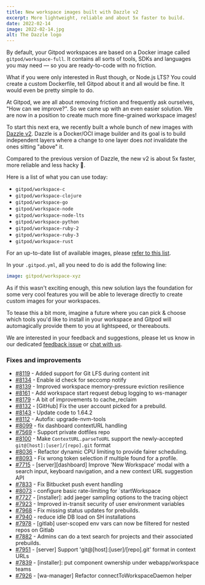 ```yaml
---
title: New workspace images built with Dazzle v2
excerpt: More lightweight, reliable and about 5x faster to build.
date: 2022-02-14
image: 2022-02-14.jpg
alt: The Dazzle logo
---
```


<script>
  import Contributors from "$lib/components/changelog/contributors.svelte";
</script>

By default, your Gitpod workspaces are based on a Docker image called `gitpod/workspace-full`. It contains all sorts of tools, SDKs and languages you may need — so you are ready-to-code with no friction.

What if you were only interested in Rust though, or Node.js LTS? You could create a custom Dockerfile, tell Gitpod about it and all would be fine. It would even be pretty simple to do.

At Gitpod, we are all about removing friction and frequently ask ourselves, "How can we improve?". So we came up with an even easier solution. We are now in a position to create much more fine-grained workspace images!

To start this next era, we recently built a whole bunch of new images with [Dazzle v2](https://github.com/gitpod-io/dazzle). Dazzle is a Docker/OCI image builder and its goal is to build independent layers where a change to one layer does _not_ invalidate the ones sitting "above" it.

Compared to the previous version of Dazzle, the new v2 is about 5x faster, more reliable and less hacky 🔨.

Here is a list of what you can use today:

- `gitpod/workspace-c`
- `gitpod/workspace-clojure`
- `gitpod/workspace-go`
- `gitpod/workspace-node`
- `gitpod/workspace-node-lts`
- `gitpod/workspace-python`
- `gitpod/workspace-ruby-2`
- `gitpod/workspace-ruby-3`
- `gitpod/workspace-rust`

For an up-to-date list of available images, please [refer to this list](https://github.com/gitpod-io/workspace-images/blob/master/dazzle.yaml).

In your `.gitpod.yml`, all you need to do is add the following line:

```yml
image: gitpod/workspace-xyz
```

As if this wasn't exciting enough, this new solution lays the foundation for some very cool features you will be able to leverage directly to create custom images for your workspaces.

To tease this a bit more, imagine a future where you can pick & choose which tools you'd like to install in your workspace and Gitpod will automagically provide them to you at lightspeed, or thereabouts.

We are interested in your feedback and suggestions, please let us know in our dedicated [feedback issue](https://github.com/gitpod-io/gitpod/issues/8207) or [chat with us](https://www.gitpod.io/chat).

<p><Contributors usernames="csweichel,princerachit,kylos101" /></p>

### Fixes and improvements

- [#8119](https://github.com/gitpod-io/gitpod/pull/8119) - Added support for Git LFS during content init <Contributors usernames="csweichel,kylos101" />
- [#8134](https://github.com/gitpod-io/gitpod/pull/8134) - Enable id check for seccomp notify <Contributors usernames="Furisto,utam0k" />
- [#8139](https://github.com/gitpod-io/gitpod/pull/8139) - Improved workspace memory-pressure eviction resilience <Contributors usernames="csweichel,sagor999" />
- [#8161](https://github.com/gitpod-io/gitpod/pull/8161) - Add workspace start request debug logging to ws-manager <Contributors usernames="csweichel,sagor999" />
- [#8179](https://github.com/gitpod-io/gitpod/pull/8179) - A bit of improvements to cache_reclaim <Contributors usernames="sagor999,utam0k" />
- [#8132](https://github.com/gitpod-io/gitpod/pull/8132) - [GitHub] Fix the user account picked for a prebuild. <Contributors usernames="AlexTugarev,geropl,jldec,svenefftinge" />
- [#8143](https://github.com/gitpod-io/gitpod/pull/8143) - Update code to 1.64.2 <Contributors usernames="filiptronicek,jeanp413" />
- [#8112](https://github.com/gitpod-io/gitpod/pull/8112) - Autofix: upgrade-nvm-tools <Contributors usernames="autofix-bot,felladrin,iQQBot,jankeromnes" />
- [#8099](https://github.com/gitpod-io/gitpod/pull/8099) - fix dashboard contextURL handling <Contributors usernames="JanKoehnlein,akosyakov,geropl,jankeromnes" />
- [#7569](https://github.com/gitpod-io/gitpod/pull/7569) - Support private dotfiles repo <Contributors usernames="csweichel,gtsiolis,iQQBot,mustard-mh" />
- [#8100](https://github.com/gitpod-io/gitpod/pull/8100) - Make `ContextURL.parseToURL` support the newly-accepted `git@[host]:[user]/[repo].git` format <Contributors usernames="akosyakov,geropl,jankeromnes" />
- [#8036](https://github.com/gitpod-io/gitpod/pull/8036) - Refactor dynamic CPU limiting to provide fairer scheduling. <Contributors usernames="corneliusludmann,csweichel,sagor999,utam0k" />
- [#8093](https://github.com/gitpod-io/gitpod/pull/8093) - Fix wrong token selection if multiple found for a profile. <Contributors usernames="AlexTugarev,geropl,jankeromnes" />
- [#7715](https://github.com/gitpod-io/gitpod/pull/7715) - [server][dashboard] Improve 'New Workspace' modal with a search input, keyboard navigation, and a new context URL suggestion API <Contributors usernames="AlexTugarev,JanKoehnlein,filiptronicek,gtsiolis,jankeromnes,jldec,svenefftinge" />
- [#7833](https://github.com/gitpod-io/gitpod/pull/7833) - Fix Bitbucket push event handling <Contributors usernames="AlexTugarev,geropl,gtsiolis,jankeromnes" />
- [#8073](https://github.com/gitpod-io/gitpod/pull/8073) - configure basic rate-limiting for `startWorkspace <Contributors usernames="geropl,jankeromnes" />
- [#7727](https://github.com/gitpod-io/gitpod/pull/7727) - [installer]: add jaeger sampling options to the tracing object <Contributors usernames="JanKoehnlein,MrSimonEmms,aledbf,corneliusludmann,kylos101,sagor999" />
- [#7923](https://github.com/gitpod-io/gitpod/pull/7923) - Improved in-transit security of user environment variables <Contributors usernames="AlexTugarev,akosyakov,csweichel,geropl,jankeromnes" />
- [#7968](https://github.com/gitpod-io/gitpod/pull/7968) - Fix missing status updates for prebuilds. <Contributors usernames="AlexTugarev,laushinka" />
- [#7940](https://github.com/gitpod-io/gitpod/pull/7940) - reduce idle DB load on SH installations <Contributors usernames="AlexTugarev,geropl" />
- [#7978](https://github.com/gitpod-io/gitpod/pull/7978) - [gitlab] user-scoped env vars can now be filtered for nested repos on Gitlab <Contributors usernames="AlexTugarev,JanKoehnlein" />
- [#7882](https://github.com/gitpod-io/gitpod/pull/7882) - Admins can do a text search for projects and their associated prebuilds. <Contributors usernames="JanKoehnlein,gtsiolis,jldec,laushinka" />
- [#7951](https://github.com/gitpod-io/gitpod/pull/7951) - [server] Support 'git@[host]:[user]/[repo].git' format in context URLs <Contributors usernames="AlexTugarev,JanKoehnlein,jankeromnes" />
- [#7839](https://github.com/gitpod-io/gitpod/pull/7839) - [installer]: put component ownership under webapp/workspace teams <Contributors usernames="MrSimonEmms,aledbf,csweichel,kylos101,princerachit" />
- [#7926](https://github.com/gitpod-io/gitpod/pull/7926) - [wa-manager] Refactor connectToWorkspaceDaemon helper <Contributors usernames="aledbf,csweichel,utam0k" />
